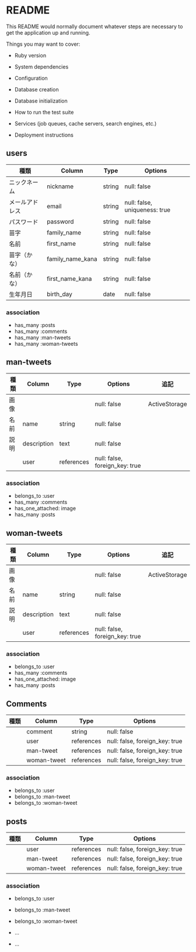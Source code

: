 # README

This README would normally document whatever steps are necessary to get the
application up and running.

Things you may want to cover:

* Ruby version

* System dependencies

* Configuration

* Database creation

* Database initialization

* How to run the test suite

* Services (job queues, cache servers, search engines, etc.)

* Deployment instructions

## users
|種類        | Column     | Type       | Options      |
|-----------|------------|-------------|--------------|
|ニックネーム| nickname   | string      | null: false  |
|メールアドレス| email  | string  | null: false, uniqueness: true       |
|パスワード| password  | string  | null: false |
|苗字| family_name    | string     | null: false           |
|名前| first_name       | string       | null: false       |
|苗字（かな）| family_name_kana    | string     | null: false      |
|名前（かな）| first_name_kana | string   | null: false    |
|生年月日| birth_day   | date     | null: false     |
### association
* has_many :posts
* has_many :comments
* has_many :man-tweets
* has_many :woman-tweets
## man-tweets
|種類        | Column     | Type       | Options      |追記           |
|-----------|------------|-------------|--------------|--------------|
|画像|    |  | null: false  | ActiveStorage |
|名前| name | string  | null: false ||
|説明| description  | text | null: false |
|| user | references | null: false, foreign_key: true ||
### association
* belongs_to :user
* has_many :comments
* has_one_attached: image
* has_many :posts
## woman-tweets
|種類        | Column     | Type       | Options      |追記           |
|-----------|------------|-------------|--------------|--------------|
|画像|    |  | null: false  | ActiveStorage |
|名前| name | string  | null: false ||
|説明| description  | text | null: false |
|| user | references | null: false, foreign_key: true ||
### association
* belongs_to :user
* has_many :comments
* has_one_attached: image
* has_many :posts
## Comments
|種類        | Column     | Type       | Options      |
|-----------|------------|-------------|--------------|
|| comment   | string      | null: false  |
|| user | references | null: false, foreign_key: true  |
|| man-tweet | references | null: false, foreign_key: true  |
|| woman-tweet | references | null: false, foreign_key: true  |
### association
* belongs_to :user
* belongs_to :man-tweet
* belongs_to :woman-tweet
## posts
|種類        | Column     | Type       | Options      |
|-----------|------------|-------------|--------------|
|| user | references | null: false, foreign_key: true  |
|| man-tweet | references | null: false, foreign_key: true  |
|| woman-tweet | references | null: false, foreign_key: true  |
### association
* belongs_to :user
* belongs_to :man-tweet
* belongs_to :woman-tweet
* ...


* ...
